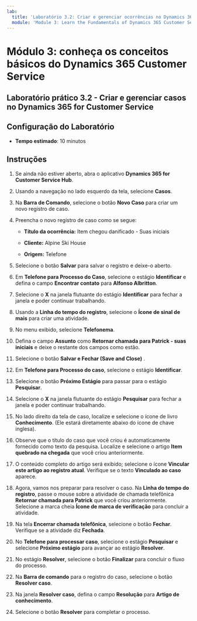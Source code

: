 ```yaml
---
lab:
  title: 'Laboratório 3.2: Criar e gerenciar ocorrências no Dynamics 365 Customer Service'
  module: 'Module 3: Learn the Fundamentals of Dynamics 365 Customer Service'
---
```


<a name="module-3-learn-the-fundamentals-of-dynamics-365-customer-service"></a>Módulo 3: conheça os conceitos básicos do Dynamics 365 Customer Service
========================

## <a name="practice-lab-32---create-and-manage-cases-in-dynamics-365-customer-service"></a>Laboratório prático 3.2 - Criar e gerenciar casos no Dynamics 365 for Customer Service

## <a name="lab-setup"></a>Configuração do Laboratório

  - **Tempo estimado**: 10 minutos

## <a name="instructions"></a>Instruções

1. Se ainda não estiver aberto, abra o aplicativo **Dynamics 365 for Customer Service Hub**. 

2. Usando a navegação no lado esquerdo da tela, selecione **Casos**. 

3. Na **Barra de Comando**, selecione o botão **Novo Caso** para criar um novo registro de caso.

4. Preencha o novo registro de caso como se segue:

    - **Título da ocorrência:** Item chegou danificado - Suas iniciais

    - **Cliente:** Alpine Ski House

    - **Origem:** Telefone

5. Selecione o botão **Salvar** para salvar o registro e deixe-o aberto. 

6. Em **Telefone para Processo do Caso**, selecione o estágio **Identificar** e defina o campo **Encontrar contato** para **Alfonso Albritton**. 

7. Selecione o **X** na janela flutuante do estágio **Identificar** para fechar a janela e poder continuar trabalhando. 

8. Usando a **Linha do tempo do registro**, selecione o **Ícone de sinal de mais** para criar uma atividade. 

9. No menu exibido, selecione **Telefonema**.

10. Defina o campo **Assunto** como **Retornar chamada para Patrick - suas iniciais** e deixe o restante dos campos como estão. 

11. Selecione o botão **Salvar e Fechar (Save and Close)** . 

12. Em **Telefone para Processo do caso**, selecione o estágio **Identificar**.

13. Selecione o botão **Próximo Estágio** para passar para o estágio **Pesquisar**. 

14. Selecione o **X** na janela flutuante do estágio **Pesquisar** para fechar a janela e poder continuar trabalhando. 

15. No lado direito da tela de caso, localize e selecione o ícone de livro **Conhecimento**. (Ele estará diretamente abaixo do ícone de chave inglesa).

16. Observe que o título do caso que você criou é automaticamente fornecido como texto da pesquisa. Localize e selecione o artigo **Item quebrado na chegada** que você criou anteriormente. 

17. O conteúdo completo do artigo será exibido; selecione o ícone **Vincular este artigo ao registro atual**. Verifique se o texto **Vinculado ao caso** aparece. 

18. Agora, vamos nos preparar para resolver o caso. Na **Linha do tempo do registro**, passe o mouse sobre a atividade de chamada telefônica **Retornar chamada para Patrick** que você criou anteriormente. Selecione a marca cheia **Ícone de marca de verificação** para concluir a atividade. 

19. Na tela **Encerrar chamada telefônica**, selecione o botão **Fechar**. Verifique se a atividade diz **Fechada**. 

20. No **Telefone para processar caso**, selecione o estágio **Pesquisar** e selecione **Próximo estágio** para avançar ao estágio **Resolver**. 

21. No estágio **Resolver**, selecione o botão **Finalizar** para concluir o fluxo do processo. 

22. Na **Barra de comando** para o registro do caso, selecione o botão **Resolver caso**.

23. Na janela **Resolver caso**, defina o campo **Resolução** para **Artigo de conhecimento**. 

24. Selecione o botão **Resolver** para completar o processo. 
